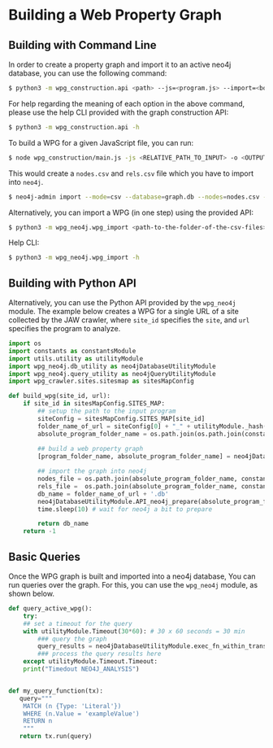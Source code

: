 # Building a Web Property Graph


## Building with Command Line

In order to create a property graph and import it to an active neo4j database, you can use the following command:

```sh
$ python3 -m wpg_construction.api <path> --js=<program.js> --import=<bool> --hybrid=<bool> --reqs=<requests.out> --evts=<events.out> --cookies=<cookies.pkl> --html=<html_snapshot.html>
```

For help regarding the meaning of each option in the above command, please use the help CLI provided with the graph construction API:
```sh
$ python3 -m wpg_construction.api -h
```

To build a WPG for a given JavaScript file, you can run:
```bash
$ node wpg_construction/main.js -js <RELATIVE_PATH_TO_INPUT> -o <OUTPUT_FOLDER_NAME>
```
This would create a `nodes.csv` and `rels.csv` file which you have to import into `neo4j`.
```bash
$ neo4j-admin import --mode=csv --database=graph.db --nodes=nodes.csv --relationships=rels.csv --delimiter='¿'
```

Alternatively, you can import a WPG (in one step) using the provided API:
```bash
$ python3 -m wpg_neo4j.wpg_import <path-to-the-folder-of-the-csv-files> --nodes=nodes.csv --edges=rels.csv
```
Help CLI:
```bash
$ python3 -m wpg_neo4j.wpg_import -h
```


## Building with Python API

Alternatively, you can use the Python API provided by the `wpg_neo4j` module. The example below creates a WPG for a single URL of a site collected by the JAW crawler, where `site_id` specifies the `site`, and `url` specifies the program to analyze.
```python
import os
import constants as constantsModule
import utils.utility as utilityModule
import wpg_neo4j.db_utility as neo4jDatabaseUtilityModule
import wpg_neo4j.query_utility as neo4jQueryUtilityModule
import wpg_crawler.sites.sitesmap as sitesMapConfig 

def build_wpg(site_id, url):
	if site_id in sitesMapConfig.SITES_MAP:
		## setup the path to the input program
		siteConfig = sitesMapConfig.SITES_MAP[site_id] 
		folder_name_of_url = siteConfig[0] + "_" + utilityModule._hash(url)
		absolute_program_folder_name = os.path.join(os.path.join(constantsModule.OUTPUT_NODES_RELS_PATH, siteConfig[0]), folder_name_of_url)
	
		## build a web property graph
		[program_folder_name, absolute_program_folder_name] = neo4jDatabaseUtilityModule.API_build_property_graph(site_id, url)

		## import the graph into neo4j
		nodes_file = os.path.join(absolute_program_folder_name, constantsModule.NODE_INPUT_FILE_NAME)
		rels_file =  os.path.join(absolute_program_folder_name, constantsModule.RELS_INPUT_FILE_NAME)
		db_name = folder_name_of_url + '.db'
		neo4jDatabaseUtilityModule.API_neo4j_prepare(absolute_program_folder_name)
		time.sleep(10) # wait for neo4j a bit to prepare

		return db_name
	return -1
```

## Basic Queries
Once the WPG graph is built and imported into a neo4j database, 
You can run queries over the graph.
For this, you can use the `wpg_neo4j` module, as shown below.

```python
def query_active_wpg():
    try:
	## set a timeout for the query
	with utilityModule.Timeout(30*60): # 30 x 60 seconds = 30 min 
	    ### query the graph
	    query_results = neo4jDatabaseUtilityModule.exec_fn_within_transaction(my_query_function)
	    ### process the query results here
    except utilityModule.Timeout.Timeout:
	print("Timedout NEO4J_ANALYSIS")


def my_query_function(tx):
   query="""
	MATCH (n {Type: 'Literal'})
	WHERE (n.Value = 'exampleValue')
	RETURN n
	"""
   return tx.run(query)
```
